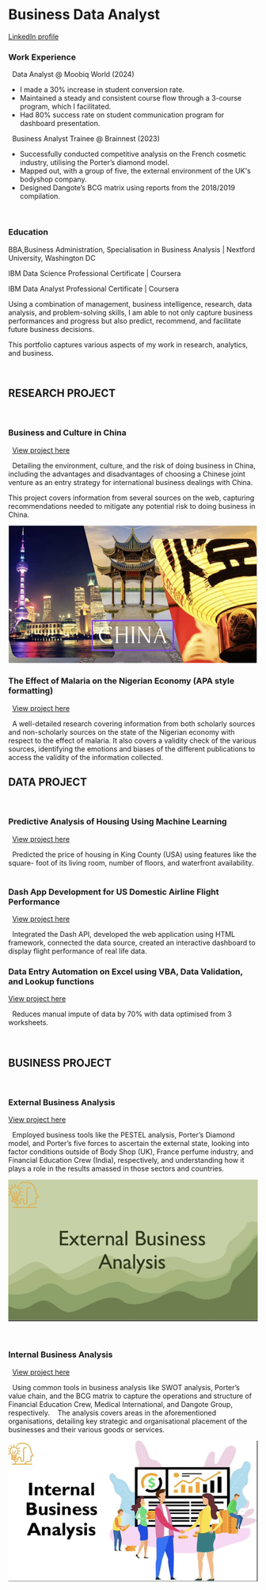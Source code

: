 # Business Data Analyst

<a href="https://www.linkedin.com/in/ikenna-nwankwo-3a2390258">LinkedIn profile</a>
 
 
### Work Experience
 
Data Analyst @ Moobiq World (2024)
 
- I made a 30% increase in student conversion rate.
- Maintained a steady and consistent course flow through a 3-course program, which I facilitated.
- Had 80% success rate on student communication program for dashboard presentation.

 
Business Analyst Trainee @ Brainnest (2023)

- Successfully conducted competitive analysis on the French cosmetic industry, utilising the Porter’s diamond model. 
- Mapped out, with a group of five, the external environment of the UK's bodyshop company.
- Designed Dangote’s BCG matrix using reports from the 2018/2019 compilation.

 
 
### Education

BBA,Business Administration, Specialisation in Business Analysis | Nextford University, Washington DC

IBM Data Science Professional Certificate | Coursera

IBM Data Analyst Professional Certificate | Coursera 







Using a combination of management, business intelligence, research, data analysis, and problem-solving skills, I am able to not only capture business performances and progress but also predict, recommend, and facilitate future business decisions.



This portfolio captures various aspects of my work in research, analytics, and business.

 
 
## RESEARCH PROJECT
 
### Business and Culture in China
 
<a href="https://nexfordu-my.sharepoint.com/:w:/g/personal/inwankwo_learner_nexford_org/ET2qLTVabBNEuGAfnNA2p38BAbRJ7VTOM7Rz8EVy4sHIsw?e=jzJ1Lw">View project here</a>


 
Detailing the environment, culture, and the risk of doing business in China, including the advantages and disadvantages of choosing a Chinese joint venture as an entry strategy for international business dealings with China.


 
This project covers information from several sources on the web, capturing recommendations needed to mitigate any potential risk to doing business in China.


<img src="https://raw.githubusercontent.com/Nmartin169/webportfolio/refs/heads/main/assets/china_research.JPG">


### The Effect of Malaria on the Nigerian Economy (APA style formatting)
 
<a href="Link">View project here</a>


 
A well-detailed research covering information from both scholarly sources and non-scholarly sources on the state of the Nigerian economy with respect to the effect of malaria. It also covers a validity check of the various sources, identifying the emotions and biases of the different publications to access the validity of the information collected.
 




## DATA PROJECT

 
### Predictive Analysis of Housing Using Machine Learning
 
<a href="Link">View project here</a>


 
Predicted the price of housing in King County (USA) using features like the square- foot of its living room, number of floors, and
waterfront availability.
 
 

### Dash App Development for US Domestic Airline Flight Performance
 
<a href="Link">View project here</a>


 
Integrated the Dash API, developed the web application using HTML framework, connected the data source, created an interactive dashboard to display flight performance of real life data.
 
 
 
 
### Data Entry Automation on Excel using VBA, Data Validation, and Lookup functions

 
<a href="Link">View project here</a>

 
Reduces manual impute of data by 70% with data optimised from 3 worksheets.
 


 
 
## BUSINESS PROJECT
 
### External Business Analysis

<a href="https://nexfordu-my.sharepoint.com/:p:/g/personal/inwankwo_learner_nexford_org/EUz2wk09b9NFlbN_kRiHyBYB6LjMX5PQtRmAks92gZuvIg?e=Kdndk3">View project here</a>

 
Employed business tools like the PESTEL analysis, Porter’s Diamond model, and Porter’s five forces to ascertain the external state, looking into factor conditions outside of Body Shop (UK), France perfume industry, and Financial Education Crew (India), respectively, and understanding how it plays a role in the results amassed in those sectors and countries.
 

<img src="https://raw.githubusercontent.com/Nmartin169/webportfolio/refs/heads/main/assets/img_external.JPG">


 

 
### Internal Business Analysis
 
<a href="https://nexfordu-my.sharepoint.com/:p:/g/personal/inwankwo_learner_nexford_org/EVTHwxdAB_ZJlm4IQCJnwjYBuvRIZGqyn7fEQmPX8PYi1Q?e=MZ3zs6">View project here</a>

 
Using common tools in business analysis like SWOT analysis, Porter’s value chain, and the BCG matrix to capture the operations and structure of Financial Education Crew, Medical International, and Dangote Group, respectively. 
 
The analysis covers areas in the aforementioned organisations, detailing key strategic and organisational placement of the businesses and their various goods or services.


<img src="https://raw.githubusercontent.com/Nmartin169/webportfolio/refs/heads/main/assets/Img_internal.JPG">
